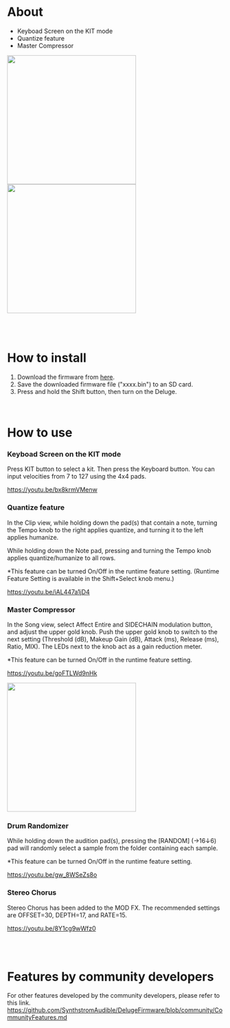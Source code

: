 # About
* Keyboad Screen on the KIT mode
* Quantize feature
* Master Compressor


<img src="https://github.com/alter-alter/DelugeFirmware/assets/135567612/2540599d-21b0-4288-8e7c-89ae0bd41c21" width=300>

<img src="https://github.com/alter-alter/DelugeFirmware/assets/135567612/3582d6a1-bab6-4886-b0e0-5b497ddb2c9c" width=300>

<br><br>

# How to install
1. Download the firmware from <a href="https://github.com/alter-alter/DelugeFirmware/releases">here</a>.
2. Save the downloaded firmware file ("xxxx.bin") to an SD card.
3. Press and hold the Shift button, then turn on the Deluge.

<br>

# How to use
### Keyboad Screen on the KIT mode
Press KIT button to select a kit. Then press the Keyboard button. You can input velocities from 7 to 127 using the 4x4 pads.<br>

https://youtu.be/bx8krmVMenw


### Quantize feature
In the Clip view, while holding down the pad(s) that contain a note, turning the Tempo knob to the right applies quantize, and turning it to the left applies humanize.<br>

While holding down the Note pad, pressing and turning the Tempo knob applies quantize/humanize to all rows.

\*This feature can be turned On/Off in the runtime feature setting. (Runtime Feature Setting is available in the Shift+Select knob menu.)

https://youtu.be/iAL447a1jD4


### Master Compressor
In the Song view, select Affect Entire and SIDECHAIN modulation button, and adjust the upper gold knob. Push the upper gold knob to switch to the next setting (Threshold (dB), Makeup Gain (dB), Attack (ms), Release (ms), Ratio, MIX). The LEDs next to the knob act as a gain reduction meter.<br>

\*This feature can be turned On/Off in the runtime feature setting.


https://youtu.be/goFTLWd9nHk

<img src="https://github.com/alter-alter/DelugeFirmware/assets/135567612/9b1188d1-bc1b-4cc2-a1b4-ddd89fa8e4b9" width=300>


### Drum Randomizer
While holding down the audition pad(s), pressing the \[RANDOM\] (→16↓6) pad will randomly select a sample from the folder containing each sample. <br>

\*This feature can be turned On/Off in the runtime feature setting.

https://youtu.be/gw_8WSeZs8o


### Stereo Chorus
Stereo Chorus has been added to the MOD FX. The recommended settings are OFFSET=30, DEPTH=17, and RATE=15.<br>

https://youtu.be/8Y1cg9wWfz0

<br><br>

# Features by community developers
For other features developed by the community developers, please refer to this link.
https://github.com/SynthstromAudible/DelugeFirmware/blob/community/CommunityFeatures.md


